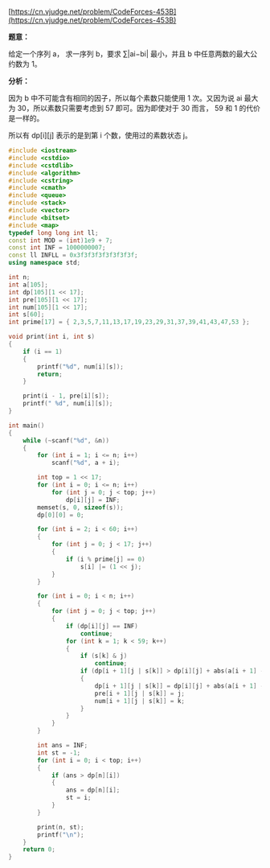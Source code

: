 [https://cn.vjudge.net/problem/CodeForces-453B](https://cn.vjudge.net/problem/CodeForces-453B)

**题意：**

给定一个序列 a， 求一序列 b，要求 ∑|ai−bi| 最小，并且 b 中任意两数的最大公约数为 1。

**分析：**

因为 b 中不可能含有相同的因子，所以每个素数只能使用 1 次。又因为说 ai 最大为 30，所以素数只需要考虑到 57 即可。因为即使对于 30 而言，
59 和 1 的代价是一样的。

所以有 dp[i][j] 表示的是到第 i 个数，使用过的素数状态 j。

```c++
#include <iostream>
#include <cstdio>
#include <cstdlib>
#include <algorithm>
#include <cstring>
#include <cmath>
#include <queue>
#include <stack>
#include <vector>
#include <bitset>
#include <map>
typedef long long int ll;
const int MOD = (int)1e9 + 7;
const int INF = 1000000007;
const ll INFLL = 0x3f3f3f3f3f3f3f3f;
using namespace std;

int n;
int a[105];
int dp[105][1 << 17];
int pre[105][1 << 17];
int num[105][1 << 17];
int s[60];
int prime[17] = { 2,3,5,7,11,13,17,19,23,29,31,37,39,41,43,47,53 };

void print(int i, int s)
{
	if (i == 1)
	{
		printf("%d", num[i][s]);
		return;
	}

	print(i - 1, pre[i][s]);
	printf(" %d", num[i][s]);
}

int main()
{
	while (~scanf("%d", &n))
	{
		for (int i = 1; i <= n; i++)
			scanf("%d", a + i);

		int top = 1 << 17;
		for (int i = 0; i <= n; i++)
			for (int j = 0; j < top; j++)
				dp[i][j] = INF;
		memset(s, 0, sizeof(s));
		dp[0][0] = 0;

		for (int i = 2; i < 60; i++)
		{
			for (int j = 0; j < 17; j++)
			{
				if (i % prime[j] == 0)
					s[i] |= (1 << j);
			}
		}

		for (int i = 0; i < n; i++)
		{
			for (int j = 0; j < top; j++)
			{
				if (dp[i][j] == INF)
					continue;
				for (int k = 1; k < 59; k++)
				{
					if (s[k] & j)
						continue;
					if (dp[i + 1][j | s[k]] > dp[i][j] + abs(a[i + 1] - k))
					{
						dp[i + 1][j | s[k]] = dp[i][j] + abs(a[i + 1] - k);
						pre[i + 1][j | s[k]] = j;
						num[i + 1][j | s[k]] = k;
					}
				}
			}
		}

		int ans = INF;
		int st = -1;
		for (int i = 0; i < top; i++)
		{
			if (ans > dp[n][i])
			{
				ans = dp[n][i];
				st = i;
			}
		}

		print(n, st);
		printf("\n");
	}
	return 0;
}
```
